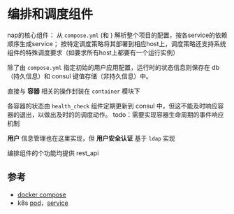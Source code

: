 # 编排和调度组件

nap的核心组件：
从 `compose.yml` (和 ) 解析整个项目的配置，按各service的依赖顺序生成service；
按特定调度策略将其部署到相应host上，调度策略还支持系统组件的特殊调度要求（如要求所有host上都要有一个运行实例）

除了由 `compose.yml` 指定初始的用户应用配置，运行时的状态信息则保存在 db （持久信息）和 consul 键值存储（非持久信息）中。

直接与 **容器** 相关的操作封装在 `container` 模块下

各容器的状态由 `health_check` 组件定期更新到 consul 中，但这不能及时响应容器的退出，以做出及时的的调度动作。
todo：需要实现容器生命周期的事件响应机制

**用户** 信息管理也在这里实现，但 **用户安全认证** 基于 `ldap` 实现

编排组件的个功能均提供 rest_api

## 参考
 + [docker compose](https://github.com/docker/compose/blob/release/docs/compose-file.md)
 + k8s [pod](http://kubernetes.io/docs/user-guide/pods/)，[service](http://kubernetes.io/docs/user-guide/services/)
